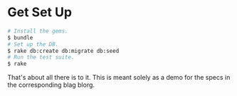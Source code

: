 # Get Set Up
```bash
# Install the gems.
$ bundle
# Set up the DB.
$ rake db:create db:migrate db:seed
# Run the test suite.
$ rake
```

That's about all there is to it. This is meant solely as a demo for the specs in
the corresponding blag blorg.
